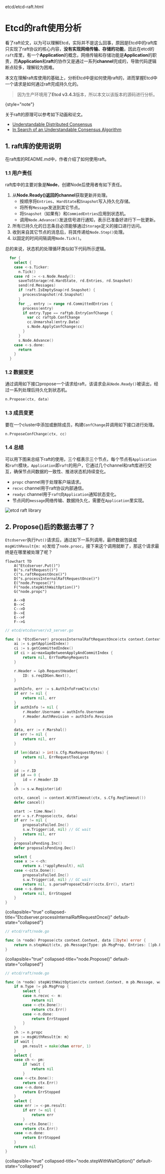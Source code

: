 <show-structure depth="3"/>
<web-file-name>etcd/etcd-raft.html</web-file-name>

# Etcd的raft使用分析

看了raft论文，以为可以理解Etcd，实际并不是这么回事，原因是Etcd中的raft库只实现了raft协议的核心内容，**没有实现网络传输、存储的功能**，因此在etcd的`raft`库里，有一个**Application**的概念，网络传输和存储功能是**Application**的职责，而**Application**和**raft**的协作又是通过一系列**channel**完成的，导致代码逻辑断点较多，理解较为困难。

本文在理解raft库使用的基础上，分析Etcd中是如何使用raft的，进而掌握Etcd中一个请求是如何通过raft完成持久化的。

>因为生产环境用了**Etcd v3.4.3**版本，所以本文以该版本的源码进行分析。
>
{style="note"}

关于raft的原理可以参考如下动画和论文。

- [Understandable Distributed Consensus](http://thesecretlivesofdata.com/raft/) 
- [In Search of an Understandable Consensus Algorithm](https://raft.github.io/raft.pdf) 

## 1. raft库的使用说明

在raft库的README.md中，作者介绍了如何使用raft。

### 1.1 用户责任

raft库中的主要对象是**Node**，创建Node后使用者有如下责任。

1. 从**Node.Ready()**返回的**channel**获取更新并处理。
   - 按顺序将`Entries`、`HardState`和`Snapshot`写入持久化存储。
   - 将所有`Message`发送到其它节点。
   - 将`Snapshot`（如果有）和`CommiedEntries`应用到状态机。
   - 调用`Node.Advance()`发送信号进行通知，表示已准备好进行下一批更新。
2. 所有已持久化的日志条目必须能够通过`Storage`定义的接口进行访问。
3. 收到来自其它节点的消息后，将其传递给`Node.Step()`处理。
4. 以固定的时间间隔调用`Node.Tick()`。

总的来说，状态机的处理循环类似如下代码所示逻辑。

```Go
  for {
    select {
    case <-s.Ticker:
      n.Tick()
    case rd := <-s.Node.Ready():
      saveToStorage(rd.HardState, rd.Entries, rd.Snapshot)
      send(rd.Messages)
      if !raft.IsEmptySnap(rd.Snapshot) {
        processSnapshot(rd.Snapshot)
      }
      for _, entry := range rd.CommittedEntries {
        process(entry)
        if entry.Type == raftpb.EntryConfChange {
          var cc raftpb.ConfChange
          cc.Unmarshal(entry.Data)
          s.Node.ApplyConfChange(cc)
        }
      }
      s.Node.Advance()
    case <-s.done:
      return
    }
  }
```

### 1.2 数据变更

通过调用如下接口propose一个请求给raft，该请求会从`Node.Ready()`被读出，经过一系列处理后持久化到状态机。

```Go
n.Propose(ctx, data)
```

### 1.3 成员变更

要在一个cluster中添加或删除成员，构建`ConfChange`并调用如下接口进行处理。

```Go
n.ProposeConfChange(ctx, cc)
```

### 1.4 总结

可以用下图来总结下raft的使用，三个框表示三个节点，每个节点有`Application`和`raft`模块，`Application`即`raft`的用户，它通过几个channel和raft库进行交互，确保节点间数据的一致性、推进状态机持续变化。

- `propc` channel用于处理客户端请求。
- `recvc` channel用于raft协议内部通信。
- `readyc` channel用于`raft`向`Application`通知状态变化。
- 节点间的`message`网络传输、数据持久化，需要在`Application`里实现。

![etcd raft library](etcd-raft-library.svg)

## 2. Propose()后的数据去哪了？

`Etcdserver`执行`Put()`请求后，通过如下一系列调用，最终数据包装成`msgWithResult{m: m}`发给了`node.prooc`，接下来这个调用就断了，那这个请求最终是在哪里被处理了呢？

```mermaid
flowchart TD
    A("Etcdserver.Put()")
    B("s.raftRequest()")
    C("s.raftRequestOnce()") 
    D("s.processInternalRaftRequestOnce()")
    E("node.Propose()")
    F("node.stepWithWaitOption()")
    G("node.propc")
    
    A-->B
    B-->C
    C-->D
    D-->E
    E-->F
    F-->G
```

```Go
// etcd/etcdserver/v3_server.go

func (s *EtcdServer) processInternalRaftRequestOnce(ctx context.Context, r pb.InternalRaftRequest) (*applyResult, error) {
	ai := s.getAppliedIndex()
	ci := s.getCommittedIndex()
	if ci > ai+maxGapBetweenApplyAndCommitIndex {
		return nil, ErrTooManyRequests
	}

	r.Header = &pb.RequestHeader{
		ID: s.reqIDGen.Next(),
	}

	authInfo, err := s.AuthInfoFromCtx(ctx)
	if err != nil {
		return nil, err
	}
	if authInfo != nil {
		r.Header.Username = authInfo.Username
		r.Header.AuthRevision = authInfo.Revision
	}

	data, err := r.Marshal()
	if err != nil {
		return nil, err
	}

	if len(data) > int(s.Cfg.MaxRequestBytes) {
		return nil, ErrRequestTooLarge
	}

	id := r.ID
	if id == 0 {
		id = r.Header.ID
	}
	ch := s.w.Register(id)

	cctx, cancel := context.WithTimeout(ctx, s.Cfg.ReqTimeout())
	defer cancel()

	start := time.Now()
	err = s.r.Propose(cctx, data)
	if err != nil {
		proposalsFailed.Inc()
		s.w.Trigger(id, nil) // GC wait
		return nil, err
	}
	proposalsPending.Inc()
	defer proposalsPending.Dec()

	select {
	case x := <-ch:
		return x.(*applyResult), nil
	case <-cctx.Done():
		proposalsFailed.Inc()
		s.w.Trigger(id, nil) // GC wait
		return nil, s.parseProposeCtxErr(cctx.Err(), start)
	case <-s.done:
		return nil, ErrStopped
	}
}
```
{collapsible="true" collapsed-title="Etcdserver.processInternalRaftRequestOnce()" default-state="collapsed"}

```Go
// etcd/raft/node.go

func (n *node) Propose(ctx context.Context, data []byte) error {
	return n.stepWait(ctx, pb.Message{Type: pb.MsgProp, Entries: []pb.Entry{{Data: data}}})
}
```
{collapsible="true" collapsed-title="node.Propose()" default-state="collapsed"}

```Go
// etcd/raft/node.go

func (n *node) stepWithWaitOption(ctx context.Context, m pb.Message, wait bool) error {
	if m.Type != pb.MsgProp {
		select {
		case n.recvc <- m:
			return nil
		case <-ctx.Done():
			return ctx.Err()
		case <-n.done:
			return ErrStopped
		}
	}
	ch := n.propc
	pm := msgWithResult{m: m}
	if wait {
		pm.result = make(chan error, 1)
	}
	select {
	case ch <- pm:
		if !wait {
			return nil
		}
	case <-ctx.Done():
		return ctx.Err()
	case <-n.done:
		return ErrStopped
	}
	select {
	case err := <-pm.result:
		if err != nil {
			return err
		}
	case <-ctx.Done():
		return ctx.Err()
	case <-n.done:
		return ErrStopped
	}
	return nil
}
```
{collapsible="true" collapsed-title="node.stepWithWaitOption()" default-state="collapsed"}
